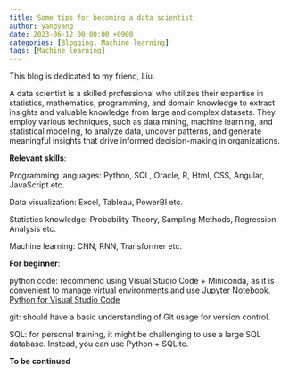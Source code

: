 ```yaml
---
title: Some tips for becoming a data scientist
author: yangyang
date: 2023-06-12 00:00:00 +0900
categories: [Blogging, Machine learning]
tags: [Machine learning]
---
```


This blog is dedicated to my friend, Liu.

A data scientist is a skilled professional who utilizes their expertise in statistics, mathematics, programming, and domain knowledge to extract insights and valuable knowledge from large and complex datasets. They employ various techniques, such as data mining, machine learning, and statistical modeling, to analyze data, uncover patterns, and generate meaningful insights that drive informed decision-making in organizations.

**Relevant skills**:

Programming languages: Python, SQL, Oracle, R, Html, CSS, Angular, JavaScript etc.

Data visualization: Excel, Tableau, PowerBI etc.

Statistics knowledge: Probability Theory, Sampling Methods, Regression Analysis etc.

Machine learning: CNN, RNN, Transformer etc.


**For beginner**:

python code: recommend using Visual Studio Code + Miniconda, as it is convenient to manage virtual environments and use Jupyter Notebook.
  <br> <a href="https://docs.anaconda.com/free/anaconda/ide-tutorials/python-vsc/" target='_blank'>Python for Visual Studio Code</a>

git: should have a basic understanding of Git usage for version control.

SQL: for personal training, it might be challenging to use a large SQL database. Instead, you can use Python + SQLite.

**To be continued**

